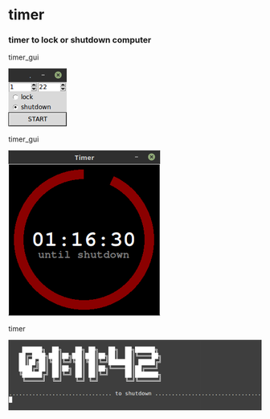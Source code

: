 # timer
### timer to lock or shutdown computer

timer_gui

![alt text](https://github.com/TobKed/timer/raw/master/screenshoots/Screenshot_choose_window%20.png "timerchoose_window screenshot")

timer_gui

![alt text](https://github.com/TobKed/timer/raw/master/screenshoots/Screenshot_master%20.png "timer_master screenshot")

timer

![alt text](https://github.com/TobKed/timer/raw/master/screenshoots/Screenshot.png "timer screenshot")
